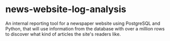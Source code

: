 # news-website-log-analysis
An internal reporting tool for a newspaper website using PostgreSQL and Python, that will use information from the database with over a million rows to discover what kind of articles the site's readers like.

